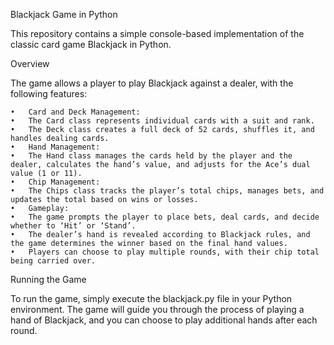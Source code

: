 Blackjack Game in Python

This repository contains a simple console-based implementation of the classic card game Blackjack in Python.

Overview

The game allows a player to play Blackjack against a dealer, with the following features:

	•	Card and Deck Management:
	•	The Card class represents individual cards with a suit and rank.
	•	The Deck class creates a full deck of 52 cards, shuffles it, and handles dealing cards.
	•	Hand Management:
	•	The Hand class manages the cards held by the player and the dealer, calculates the hand’s value, and adjusts for the Ace’s dual value (1 or 11).
	•	Chip Management:
	•	The Chips class tracks the player’s total chips, manages bets, and updates the total based on wins or losses.
	•	Gameplay:
	•	The game prompts the player to place bets, deal cards, and decide whether to ‘Hit’ or ‘Stand’.
	•	The dealer’s hand is revealed according to Blackjack rules, and the game determines the winner based on the final hand values.
	•	Players can choose to play multiple rounds, with their chip total being carried over.

Running the Game

To run the game, simply execute the blackjack.py file in your Python environment. The game will guide you through the process of playing a hand of Blackjack,
and you can choose to play additional hands after each round.
